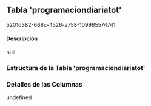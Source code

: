 
## Tabla 'programaciondiariatot'
5201d382-668c-4526-a758-109965574741
#### Descripción

null

### Estructura de la Tabla 'programaciondiariatot'




### Detalles de las Columnas
undefined

